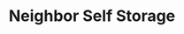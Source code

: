 ---
title: "Neighbor Self Storage"
url: /towson/neighbor-self-storage-southerly-road/
shop: storage rental
---